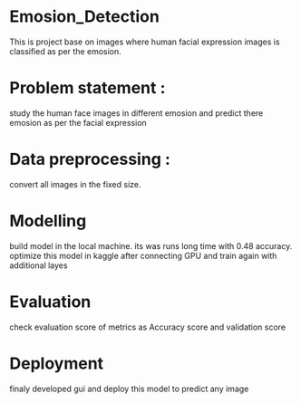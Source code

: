 # Emosion_Detection
This is project base on images where human facial expression images is classified as per the emosion.

# Problem statement :  
study the human face images in different emosion and predict there emosion as per the facial expression

# Data preprocessing : 
convert all images in the fixed size. 

# Modelling 
build model in the local machine. its was runs long time with 0.48 accuracy. 
optimize this model in kaggle after connecting GPU and train again with additional layes 

# Evaluation 
check evaluation score of metrics as Accuracy score and validation score 

# Deployment 
finaly developed gui and deploy this model to predict any image 

